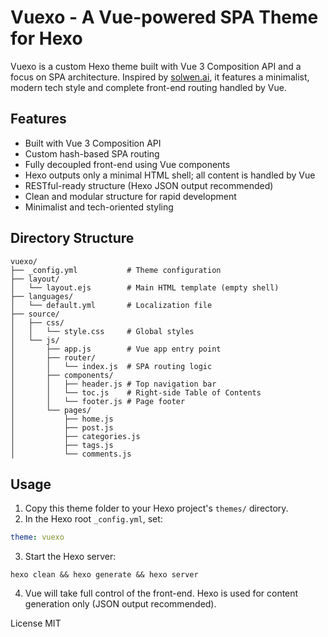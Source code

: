 # Vuexo - A Vue-powered SPA Theme for Hexo

Vuexo is a custom Hexo theme built with Vue 3 Composition API and a focus on SPA architecture. Inspired by [solwen.ai](https://solwen.ai/posts/machine-learning), it features a minimalist, modern tech style and complete front-end routing handled by Vue.

## Features

- Built with Vue 3 Composition API
- Custom hash-based SPA routing
- Fully decoupled front-end using Vue components
- Hexo outputs only a minimal HTML shell; all content is handled by Vue
- RESTful-ready structure (Hexo JSON output recommended)
- Clean and modular structure for rapid development
- Minimalist and tech-oriented styling

## Directory Structure

```
vuexo/
├── _config.yml           # Theme configuration
├── layout/
│   └── layout.ejs        # Main HTML template (empty shell)
├── languages/
│   └── default.yml       # Localization file
├── source/
│   ├── css/
│   │   └── style.css     # Global styles
│   └── js/
│       ├── app.js        # Vue app entry point
│       ├── router/
│       │   └── index.js  # SPA routing logic
│       ├── components/
│       │   ├── header.js # Top navigation bar
│       │   └── toc.js    # Right-side Table of Contents
│       │   └── footer.js # Page footer
│       └── pages/
│           ├── home.js
│           ├── post.js
│           ├── categories.js
│           ├── tags.js
│           └── comments.js
```

## Usage

1. Copy this theme folder to your Hexo project's `themes/` directory.
2. In the Hexo root `_config.yml`, set:
```yml
theme: vuexo
```
3. Start the Hexo server:
```hash-based
hexo clean && hexo generate && hexo server
```
4. Vue will take full control of the front-end. Hexo is used for content generation only (JSON output recommended).

License
MIT

